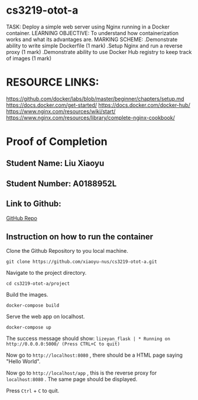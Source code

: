 # cs3219-otot-a

TASK: Deploy a simple web server using Nginx running in a Docker container.
LEARNING OBJECTIVE: To understand how containerization works and what its advantages are.
MARKING SCHEME:
.Demonstrate ability to write simple Dockerfile (1 mark)
.Setup Nginx and run a reverse proxy (1 mark)
.Demonstrate ability to use Docker Hub registry to keep track of images (1 mark)

# RESOURCE LINKS:

https://github.com/docker/labs/blob/master/beginner/chapters/setup.md https://docs.docker.com/get-started/
https://docs.docker.com/docker-hub/
https://www.nginx.com/resources/wiki/start/
https://www.nginx.com/resources/library/complete-nginx-cookbook/

# Proof of Completion

## Student Name: Liu Xiaoyu

## Student Number: A0188952L

## Link to Github:

[GitHub Repo](https://github.com/xiaoyu-nus/cs3219-otot-a/tree/main)

## Instruction on how to run the container

Clone the Github Repository to you local machine.

`git clone https://github.com/xiaoyu-nus/cs3219-otot-a.git`

Navigate to the project directory.

`cd cs3219-otot-a/project`

Build the images.

`docker-compose build`

Serve the web app on localhost.

`docker-compose up`

The success message should show: `lizeyan_flask | * Running on http://0.0.0.0:5000/ (Press CTRL+C to quit)`

Now go to `http://localhost:8080` , there should be a HTML page saying "Hello World".

Now go to `http://localhost/app` , this is the reverse proxy for `localhost:8080` . The same page should be displayed.

Press `Ctrl` + `C` to quit.
